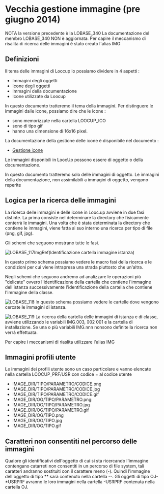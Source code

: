 # Vecchia gestione immagine (pre giugno 2014)
NOTA la versione precedente è la LOBASE_340
La documentazione del membro LOBASE_340 NON è aggiornata.
Per capire il meccanismo di risalita di ricerca delle immagini è  stato creato l'alias IMG

## Definizioni
Il tema delle immagini di Loocup lo possiamo dividere in 4 aspetti : 
 - Immagini degli oggetti
 - Icone degli oggetti
 - Immagini della documentazione
 - Icone utilizzate da Loocup

In questo documento tratteremo il tema della immagini.
Per distinguere le immagini dalle icone, possiamo dire che le icone : 
 - sono memorizzate nella cartella LOOCUP_ICO
 - sono di tipo gif
 - hanno una dimensione di 16x16 pixel.

La documentazione della gestione delle icone è disponibile nel documento : 
- [Gestione icone](Sorgenti/MB/DOC/LOBASE_07)

Le immagini disponibili in LoocUp possono essere di oggetto o della documentazione.

In questo documento tratteremo solo delle immagini di oggetto.
Le immagini della documentazione, non assimilabili a immagini di oggetto, vengono reperite

## Logica per la ricerca delle immagini
La ricerca delle immagini e delle icone in Looc.up avviene in due fasi distinte.
La prima consiste nel determinare la directory che fisicamente conterrà le immagini.
Una volta che è stata determinata la directory che contiene le immagini, viene fatta al suo interno una ricerca per tipo di file (png, gif, jpg).


Gli schemi che seguono mostrano tutte le fasi.

![LOBASE_117](http://localhost:3000/immagini/LOBASE_06/LOBASE_117.png)ImgRef(Identificazione cartella immagine istanza)

In questo primo schema possiamo vedere le macro fasi della ricerca e le condizioni per cui viene intrapresa una strada piuttosto che un'altra.

Negli schemi che seguono andremo ad analizzare le operazioni più "delicate" ovvero l'identificazione della cartella che contiene l'immagine dell'istanza successivamente l'identificazione della cartella che contiene l'immagine della classe.

![LOBASE_118](http://localhost:3000/immagini/LOBASE_06/LOBASE_118.png)
In questo schema possiamo vedere le cartelle dove vengono cercate le immagini di istanza.

![LOBASE_119](http://localhost:3000/immagini/LOBASE_06/LOBASE_119.png)
La ricerca della cartella delle immagini di istanza e di classe, avviene utilizzando le variabili IMG.003, 002 001 e la cartella di installazione.
Se una o più variabili IMG.nnn nonsono definite la ricerca non verrà effettuata.

Per capire i meccanismi di riaslita utilizzare l'alias IMG

## Immagini profili utente
Le immagini dei profili  utente sono un caso particolare e vanno elencate nella cartella LOOCUP_PRF/USR con codice = al codice utente


- IMAGE_DIR/TIPO/PARAMETRO/CODICE.png
- IMAGE_DIR/TIPO/PARAMETRO/CODICE.jpg
- IMAGE_DIR/TIPO/PARAMETRO/CODICE.gif
- IMAGE_DIR/OG/TIPO/PARAMETRO.png
- IMAGE_DIR/OG/TIPO/PARAMETRO.jpg
- IMAGE_DIR/OG/TIPO/PARAMETRO.gif
- IMAGE_DIR/OG/TIPO.png
- IMAGE_DIR/OG/TIPO.jpg
- IMAGE_DIR/OG/TIPO.gif




## Caratteri non consentiti nel percorso delle immagini
Qualore gli identificativi dell'oggetto di cui si sta ricercando l'immagine contengano catarreti non consentiti in un percorso di file system, tali caratteri andranno sostituiti con il carattere meno (-). Quindi l'immagine dell'oggetto di tipo ** sarà contenuto nella cartella --. Gli oggetti di tipo OJ-*USRPRF avranno le loro immagini nella cartella -USRPRF contenuta nella cartella OJ.


